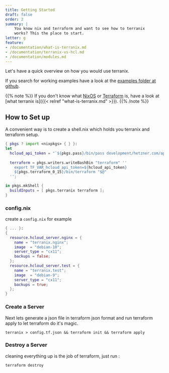 ```yaml
---
title: Getting Started
draft: false
order: 2
summary: |
    You know nix and terraform and want to see how to terranix
    works? This the place to start.
letter: g
feature:
- /documentation/what-is-terranix.md
- /documentation/terranix-vs-hcl.md
- /documentation/modules.md
---
```


Let's have a quick overview on how you would use terranix.

If you search for working examples have a look at the
[examples folder at github](https://github.com/terranix/terranix/tree/master/examples).

{{% note %}}
If you don't know what [NixOS](https://nixos.org) or
[Terraform](https://terraform.io) is, have a look at [what terranix is]({{< relref "what-is-terranix.md" >}}).
{{% /note %}}


## How to Set up

A convenient way is to create a shell.nix
which holds you terranix and terraform setup.

```nix
{ pkgs ? import <nixpkgs> { } }:
let
  hcloud_api_token = "`${pkgs.pass}/bin/pass development/hetzner.com/api-token`";
  
  terraform = pkgs.writers.writeBashBin "terraform" ''
    export TF_VAR_hcloud_api_token=${hcloud_api_token}
    ${pkgs.terraform_0_15}/bin/terraform "$@"
  '';

in pkgs.mkShell {
  buildInputs = [ pkgs.terranix terraform ];
}
```

### config.nix 

create a `config.nix` for example

```nix
{ ... }:
{
  resource.hcloud_server.nginx = {
    name = "terranix.nginx";
    image  = "debian-10";
    server_type = "cx11";
    backups = false;
  };
  resource.hcloud_server.test = {
    name = "terranix.test";
    image  = "debian-9";
    server_type = "cx11";
    backups = true;
  };
}
```

### Create a Server

Next lets generate a json file in terraform json format
and run terraform apply
to let terraform do it's magic.

```shell
terranix > config.tf.json && terraform init && terraform apply
```

### Destroy a Server

cleaning everything up is the job of terraform, just run : 

```shell
terraform destroy
```

